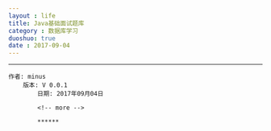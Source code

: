 ```yaml
---
layout : life
title: Java基础面试题库
category : 数据库学习
duoshuo: true
date : 2017-09-04
---
```


******

    作者: minus
        版本: V 0.0.1
            日期: 2017年09月04日

            <!-- more -->

            ******
